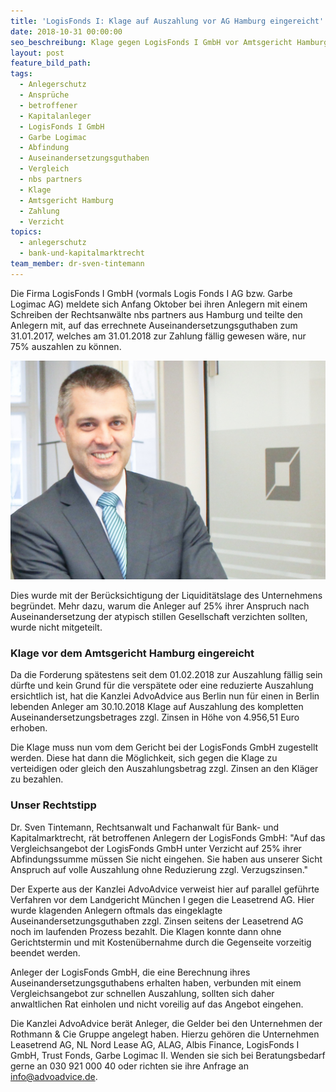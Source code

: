 ```yaml
---
title: 'LogisFonds I: Klage auf Auszahlung vor AG Hamburg eingereicht'
date: 2018-10-31 00:00:00
seo_beschreibung: Klage gegen LogisFonds I GmbH vor Amtsgericht Hamburg eingereicht
layout: post
feature_bild_path:
tags:
  - Anlegerschutz
  - Ansprüche
  - betroffener
  - Kapitalanleger
  - LogisFonds I GmbH
  - Garbe Logimac
  - Abfindung
  - Auseinandersetzungsguthaben
  - Vergleich
  - nbs partners
  - Klage
  - Amtsgericht Hamburg
  - Zahlung
  - Verzicht
topics:
  - anlegerschutz
  - bank-und-kapitalmarktrecht
team_member: dr-sven-tintemann
---
```


Die Firma LogisFonds I GmbH (vormals Logis Fonds I AG bzw. Garbe Logimac AG) meldete sich Anfang Oktober bei ihren Anlegern mit einem Schreiben der Rechtsanwälte nbs partners aus Hamburg und teilte den Anlegern mit, auf das errechnete Auseinandersetzungsguthaben zum 31.01.2017, welches am 31.01.2018 zur Zahlung fällig gewesen wäre, nur 75% auszahlen zu können.

![](/uploads/advoadvice-01-52-von-80-2.jpg)

Dies wurde mit der Berücksichtigung der Liquiditätslage des Unternehmens begründet. Mehr dazu, warum die Anleger auf 25% ihrer Anspruch nach Auseinandersetzung der atypisch stillen Gesellschaft verzichten sollten, wurde nicht mitgeteilt.

### Klage vor dem Amtsgericht Hamburg eingereicht

Da die Forderung spätestens seit dem 01.02.2018 zur Auszahlung fällig sein dürfte und kein Grund für die verspätete oder eine reduzierte Auszahlung ersichtlich ist, hat die Kanzlei AdvoAdvice aus Berlin nun für einen in Berlin lebenden Anleger am 30.10.2018 Klage auf Auszahlung des kompletten Auseinandersetzungsbetrages zzgl. Zinsen in Höhe von 4.956,51 Euro erhoben.

Die Klage muss nun vom dem Gericht bei der LogisFonds GmbH zugestellt werden. Diese hat dann die Möglichkeit, sich gegen die Klage zu verteidigen oder gleich den Auszahlungsbetrag zzgl. Zinsen an den Kläger zu bezahlen.

### Unser Rechtstipp

Dr. Sven Tintemann, Rechtsanwalt und Fachanwalt für Bank- und Kapitalmarktrecht, rät betroffenen Anlegern der LogisFonds GmbH: "Auf das Vergleichsangebot der LogisFonds GmbH unter Verzicht auf 25% ihrer Abfindungssumme müssen Sie nicht eingehen. Sie haben aus unserer Sicht Anspruch auf volle Auszahlung ohne Reduzierung zzgl. Verzugszinsen."

Der Experte aus der Kanzlei AdvoAdvice verweist hier auf parallel geführte Verfahren vor dem Landgericht München I gegen die Leasetrend AG. Hier wurde klagenden Anlegern oftmals das eingeklagte Auseinandersetzungsguthaben zzgl. Zinsen seitens der Leasetrend AG noch im laufenden Prozess bezahlt. Die Klagen konnte dann ohne Gerichtstermin und mit Kostenübernahme durch die Gegenseite vorzeitig beendet werden.

Anleger der LogisFonds GmbH, die eine Berechnung ihres Auseinandersetzungsguthabens erhalten haben, verbunden mit einem Vergleichsangebot zur schnellen Auszahlung, sollten sich daher anwaltlichen Rat einholen und nicht voreilig auf das Angebot eingehen.

Die Kanzlei AdvoAdvice berät Anleger, die Gelder bei den Unternehmen der Rothmann & Cie Gruppe angelegt haben. Hierzu gehören die Unternehmen Leasetrend AG, NL Nord Lease AG, ALAG, Albis Finance, LogisFonds I GmbH, Trust Fonds, Garbe Logimac II. Wenden sie sich bei Beratungsbedarf gerne an 030 921 000 40 oder richten sie ihre Anfrage an info@advoadvice.de.